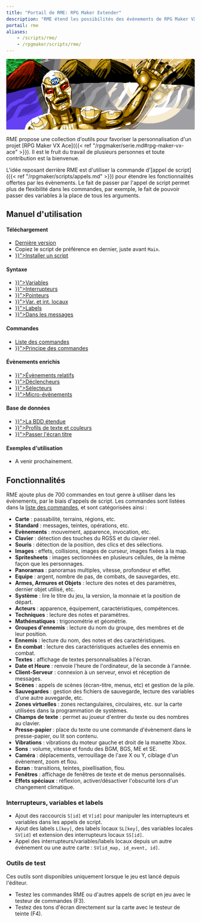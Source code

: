 ```yaml
---
title: "Portail de RME: RPG Maker Extender"
description: "RME étend les possibilités des évènements de RPG Maker VX Ace, avec des outils pratiques et des centaines de nouvelles commandes."
portail: rme
aliases:
    - /scripts/rme/
    - /rpgmaker/scripts/rme/
---
```


![Bannière du portail RME](/images/rme/banniere.png)

RME propose une collection d'outils pour favoriser la personnalisation d'un projet [RPG Maker VX Ace]({{< ref "/rpgmaker/serie.md#rpg-maker-vx-ace" >}}). Il est le fruit du travail de plusieurs personnes et toute contribution est la bienvenue.

L'idée reposant derrière RME est d'utiliser la commande d'[appel de script]({{< ref "/rpgmaker/scripts/appels.md" >}}) pour étendre les fonctionnalités offertes par les évènements. Le fait de passer par l'appel de script permet plus de flexibilité dans les commandes, par exemple, le fait de pouvoir passer des variables à la place de tous les arguments.

## Manuel d'utilisation

<div id="index-flex-container">
    <section>
        <h4>Téléchargement</h4>
        <ul>
          <li><a href="https://raw.githubusercontent.com/RMEx/RME/master/RME.rb">Dernière version</a></li>
          <li>Copiez le script de préférence en dernier, juste avant <code>Main</code>.</li>
          <li><a href="{{< ref "/rpgmaker/scripts/installer.md#rpg-maker-vx-ace-et-antérieur" >}}">Installer un script</a></li>
        </ul>
    </section>
    <section>
        <h4>Syntaxe</h4>
        <ul>
          <li><a href="{{< ref "/rme/syntaxe.md" >}}">Variables</a></li>
          <li><a href="{{< ref "/rme/syntaxe.md#les-interrupteurs" >}}">Interrupteurs</a></li>
          <li><a href="{{< ref "/rme/syntaxe.md#pointeurs" >}}">Pointeurs</a></li>
          <li><a href="{{< ref "/rme/syntaxe/locale.md" >}}">Var. et int. locaux</a></li>
          <li><a href="{{< ref "/rme/syntaxe/labels.md" >}}">Labels</a></li>
          <li><a href="{{< ref "/rme/syntaxe/messages.md" >}}">Dans les messages</a></li>
        </ul>
    </section>
    <section>
        <h4>Commandes</h4>
        <ul>
          <li><a href="http://rmex.github.io/RMEDoc">Liste des commandes</a></li>
          <li><a href="{{< ref "/rme/commandes.md" >}}">Principe des commandes</a></li>
        </ul>
    </section>
    <section>
        <h4>Évènements enrichis</h4>
        <ul>
          <li><a href="{{< ref "/rme/eventsrelatifs.md" >}}">Évènements relatifs</a></li>
          <li><a href="{{< ref "/rme/declencheurs.md" >}}">Déclencheurs</a></li>
          <li><a href="{{< ref "/rme/selecteurs.md" >}}">Sélecteurs</a></li>
          <li><a href="{{< ref "/rme/microevents.md" >}}">Micro-évènements</a></li>
        </ul>
    </section>
    <section>
        <h4>Base de données</h4>
        <ul>
          <li><a href="{{< ref "/rme/bdd.md" >}}">La BDD étendue</a></li>
          <li><a href="{{< ref "/rme/bdd/textes.md" >}}">Profils de texte et couleurs</a></li>
          <li><a href="{{< ref "/rme/bdd/ecrantitre.md" >}}">Passer l'écran titre</a></li>
        </ul>
    </section>
    <section>
        <h4>Exemples d'utilisation</h4>
        <ul>
          <li>A venir prochainement.</li>
          <!--
          <li><a href="">Jauge simple</a></li>
          <li><a href="">Jauges en combat</a></li>
          <li><a href="">Créer un QTE</a></li>
          <li><a href="">Système multi-agents</a></li>
          <li><a href="">Saisie de nom</a></li>
          -->
        </ul>
    </section>
</div>

## Fonctionnalités

RME ajoute plus de 700 commandes en tout genre à utiliser dans les évènements, par le biais d'appels de script. Les commandes sont listées dans la [liste des commandes](http://rmex.github.io/RMEDoc/), et sont catégorisées ainsi :

- **Carte** : passabilité, terrains, régions, etc.
- **Standard** : messages, teintes, opérations, etc.
- **Evènements** : mouvement, apparence, invocation, etc.
- **Clavier** : détection des touches du RGSS et du clavier réel.
- **Souris** : détection de la position, des clics et des sélections.
- **Images** : effets, collisions, images de curseur, images fixées à la map.
- **Spritesheets** : images sectionnées en plusieurs cellules, de la même façon que les personnages.
- **Panoramas** : panoramas multiples, vitesse, profondeur et effet.
- **Equipe** : argent, nombre de pas, de combats, de sauvegardes, etc.
- **Armes, Armures et Objets** : lecture des notes et des paramètres, dernier objet utilisé, etc.
- **Système** : lire le titre du jeu, la version, la monnaie et la position de départ.
- **Acteurs** : apparence, équipement, caractéristiques, compétences.
- **Techniques** : lecture des notes et paramètres.
- **Mathématiques** : trigonométrie et géométrie.
- **Groupes d'ennemis** : lecture du nom du groupe, des membres et de leur position.
- **Ennemis** : lecture du nom, des notes et des caractéristiques.
- **En combat** : lecture des caractéristiques actuelles des ennemis en combat.
- **Textes** : affichage de textes personnalisables à l'écran.
- **Date et Heure** : renvoie l'heure de l'ordinateur, de la seconde à l'année.
- **Client-Serveur** : connexion à un serveur, envoi et réception de messages.
- **Scènes** : appels de scènes (écran-titre, menus, etc) et gestion de la pile.
- **Sauvegardes** : gestion des fichiers de sauvegarde, lecture des variables d'une autre auvegarde, etc.
- **Zones virtuelles** : zones rectangulaires, circulaires, etc. sur la carte utilisées dans la programmation de systèmes.
- **Champs de texte** : permet au joueur d'entrer du texte ou des nombres au clavier.
- **Presse-papier** : place du texte ou une commande d'évènement dans le presse-papier, ou lit son contenu.
- **Vibrations** : vibrations du moteur gauche et droit de la manette Xbox.
- **Sons** : volume, vitesse et fondu des BGM, BGS, ME et SE.
- **Caméra** : déplacements, verrouillage de l'axe X ou Y, ciblage d'un évènement, zoom et flou.
- **Ecran** : transitions, teintes, pixellisation, flou.
- **Fenêtres** : affichage de fenêtres de texte et de menus personnalisés.
- **Effets spéciaux** : réflexion, activer/désactiver l'obscurité lors d'un changement climatique.

### Interrupteurs, variables et labels

- Ajout des raccourcis `S[id]` et `V[id]` pour manipuler les interrupteurs et variables dans les appels de script.
- Ajout des labels `L[key]`, des labels locaux `SL[key]`, des variables locales `SV[id]` et extension des interrupteurs locaux `SS[id]`.
- Appel des interrupteurs/variables/labels locaux depuis un autre évènement ou une autre carte : `SV[id_map, id_event, id]`.

### Outils de test

Ces outils sont disponibles uniquement lorsque le jeu est lancé depuis l'éditeur.

- Testez les commandes RME ou d'autres appels de script en jeu avec le testeur de commandes (F3).
- Testez des tons d'écran directement sur la carte avec le testeur de teinte (F4).

